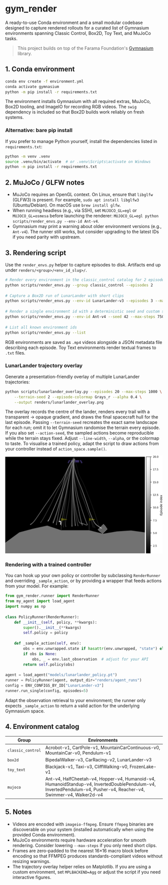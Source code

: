# gym_render

A ready-to-use Conda environment and a small modular codebase designed to capture rendered 
rollouts for a curated list of Gymnasium environments spanning
Classic Control, Box2D, Toy Text, and MuJoCo tasks.

> This project builds on top of the Farama Foundation's [Gymnasium](https://github.com/Farama-Foundation/Gymnasium) library.

## 1. Conda environment

```bash
conda env create -f environment.yml
conda activate gymnasium
python -m pip install -r requirements.txt
```

The environment installs Gymnasium with all required extras, MuJoCo, Box2D tooling, and
ImageIO for recording RGB videos. The `swig` dependency is included so that Box2D builds
work reliably on fresh systems.

### Alternative: bare pip install

If you prefer to manage Python yourself, install the dependencies listed in `requirements.txt`:

```bash
python -m venv .venv
source .venv/bin/activate  # or .venv\Scripts\activate on Windows
python -m pip install -r requirements.txt
```

## 2. MuJoCo / GLFW notes

- MuJoCo requires an OpenGL context. On Linux, ensure that `libglfw` (GLFW3) is present. For
  example, `sudo apt install libglfw3` (Ubuntu/Debian). On macOS use `brew install glfw`.
- When running headless (e.g., via SSH), set `MUJOCO_GL=egl` or `MUJOCO_GL=osmesa` before
  launching the renderer: `MUJOCO_GL=egl python scripts/render_envs.py --env-id Ant-v4`.
- Gymnasium may print a warning about older environment versions (e.g., `Ant-v4`). The runner
  still works, but consider upgrading to the latest IDs if you need parity with upstream.

## 3. Rendering script

Use the `render_envs.py` helper to capture episodes to disk. Artifacts end up under
`renders/<group>/<env_id_slug>/`.

```bash
# Render every environment in the classic_control catalog for 2 episodes each
python scripts/render_envs.py --group classic_control --episodes 2

# Capture a Box2D run of LunarLander with short clips
python scripts/render_envs.py --env-id LunarLander-v3 --episodes 3 --max-steps 300

# Render a single environment id with a deterministic seed and custom step cap
python scripts/render_envs.py --env-id Ant-v4 --seed 42 --max-steps 750

# List all known environment ids
python scripts/render_envs.py --list
```

RGB environments are saved as `.mp4` videos alongside a JSON metadata file describing each
episode. Toy Text environments render textual frames to `.txt` files.

### LunarLander trajectory overlay

Generate a presentation-friendly overlay of multiple LunarLander trajectories:

```bash
python scripts/lunarlander_overlay.py --episodes 20 --max-steps 1000 \
    --terrain-seed 2 --episode-colormap Grays_r --alpha 0.4 \
    --output renders/lunarlander_overlay.png
```

The overlay records the centre of the lander, renders every trail with a
transparent → opaque gradient, and draws the final spacecraft hull for the last episode.
Passing `--terrain-seed` recreates the exact same landscape for each run; omit it to let
Gymnasium randomise the terrain every episode. If you also set `--action-seed`, the sampled
actions become reproducible while the terrain stays fixed. Adjust `--line-width`,
`--alpha`, or the colormap to taste. To visualise a trained policy, adapt the script to
draw actions from your controller instead of `action_space.sample()`.

<p align="center">
  <img src="renders/lunarlander_overlay.png" alt="Sample overlay">
</p>

### Rendering with a trained controller

You can hook up your own policy or controller by subclassing `RenderRunner` and overriding
`_sample_action`, or by providing a wrapper that feeds actions from your model. For example:

```python
from gym_render.runner import RenderRunner
from my_agent import load_agent
import numpy as np

class PolicyRunner(RenderRunner):
    def __init__(self, policy, **kwargs):
        super().__init__(**kwargs)
        self.policy = policy

    def _sample_action(self, env):
        obs = env.unwrapped.state if hasattr(env.unwrapped, "state") else None
        if obs is None:
            obs, _ = env.last_observation  # adjust for your API
        return self.policy(obs)

agent = load_agent("models/lunarlander_policy.pt")
runner = PolicyRunner(agent, output_dir="renders/agent_runs")
config = ENV_CONFIGS_BY_ID["LunarLander-v3"]
runner.run_single(config, episodes=5)
```

Adapt the observation retrieval to your environment; the runner only expects `_sample_action`
to return a valid action for the underlying Gymnasium space.

## 4. Environment catalog

| Group            | Environments                                                                 |
| ---------------- | ----------------------------------------------------------------------------- |
| `classic_control`| Acrobot-v1, CartPole-v1, MountainCarContinuous-v0, MountainCar-v0, Pendulum-v1 |
| `box2d`          | BipedalWalker-v3, CarRacing-v2, LunarLander-v3                                |
| `toy_text`       | Blackjack-v1, Taxi-v3, CliffWalking-v0, FrozenLake-v1                         |
| `mujoco`         | Ant-v4, HalfCheetah-v4, Hopper-v4, Humanoid-v4, HumanoidStandup-v4, InvertedDoublePendulum-v4, InvertedPendulum-v4, Pusher-v4, Reacher-v4, Swimmer-v4, Walker2d-v4 |

## 5. Notes

- Videos are encoded with `imageio-ffmpeg`. Ensure `ffmpeg` binaries are discoverable on your
  system (installed automatically when using the provided Conda environment).
- MuJoCo environments require hardware acceleration for smooth rendering. Consider lowering
  `--max-steps` if you only need short clips.
- Frames are zero-padded to the nearest 16×16 macro block before encoding so that FFMPEG
  produces standards-compliant videos without resizing warnings.
- The trajectory overlay helper relies on Matplotlib. If you are using a custom environment,
  set `MPLBACKEND=Agg` or adjust the script if you need interactive figures.
